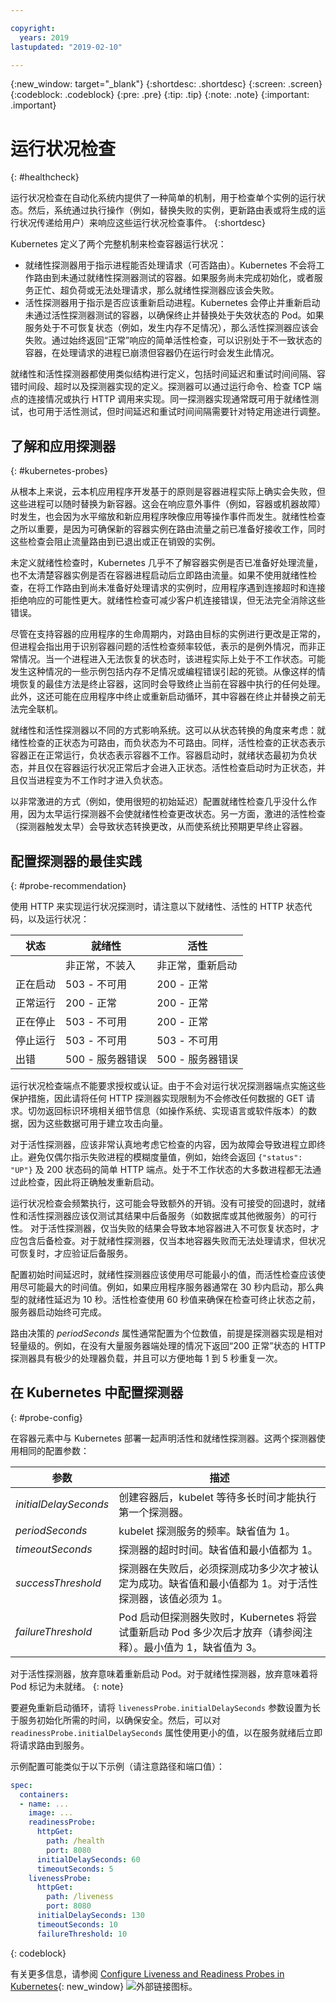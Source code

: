 ```yaml
---

copyright:
  years: 2019
lastupdated: "2019-02-10"

---
```


{:new_window: target="_blank"}
{:shortdesc: .shortdesc}
{:screen: .screen}
{:codeblock: .codeblock}
{:pre: .pre}
{:tip: .tip}
{:note: .note}
{:important: .important}

# 运行状况检查
{: #healthcheck}

运行状况检查在自动化系统内提供了一种简单的机制，用于检查单个实例的运行状态。然后，系统通过执行操作（例如，替换失败的实例，更新路由表或将生成的运行状况传递给用户）来响应这些运行状况检查事件。
{:shortdesc}

Kubernetes 定义了两个完整机制来检查容器运行状况：

* 就绪性探测器用于指示进程能否处理请求（可否路由）。Kubernetes 不会将工作路由到未通过就绪性探测器测试的容器。如果服务尚未完成初始化，或者服务正忙、超负荷或无法处理请求，那么就绪性探测器应该会失败。
* 活性探测器用于指示是否应该重新启动进程。Kubernetes 会停止并重新启动未通过活性探测器测试的容器，以确保终止并替换处于失效状态的 Pod。如果服务处于不可恢复状态（例如，发生内存不足情况），那么活性探测器应该会失败。通过始终返回“正常”响应的简单活性检查，可以识别处于不一致状态的容器，在处理请求的进程已崩溃但容器仍在运行时会发生此情况。

就绪性和活性探测器都使用类似结构进行定义，包括时间延迟和重试时间间隔、容错时间段、超时以及探测器实现的定义。探测器可以通过运行命令、检查 TCP 端点的连接情况或执行 HTTP 调用来实现。同一探测器实现通常既可用于就绪性测试，也可用于活性测试，但时间延迟和重试时间间隔需要针对特定用途进行调整。

## 了解和应用探测器
{: #kubernetes-probes}

从根本上来说，云本机应用程序开发基于的原则是容器进程实际上确实会失败，但这些进程可以随时替换为新容器。这会在响应意外事件（例如，容器或机器故障）时发生，也会因为水平缩放和新应用程序映像应用等操作事件而发生。就绪性检查之所以重要，是因为可确保新的容器实例在路由流量之前已准备好接收工作，同时这些检查会阻止流量路由到已退出或正在销毁的实例。

未定义就绪性检查时，Kubernetes 几乎不了解容器实例是否已准备好处理流量，也不太清楚容器实例是否在容器进程启动后立即路由流量。如果不使用就绪性检查，在将工作路由到尚未准备好处理请求的实例时，应用程序遇到连接超时和连接拒绝响应的可能性更大。就绪性检查可减少客户机连接错误，但无法完全消除这些错误。

尽管在支持容器的应用程序的生命周期内，对路由目标的实例进行更改是正常的，但进程会指出用于识别容器问题的活性检查频率较低，表示的是例外情况，而非正常情况。当一个进程进入无法恢复的状态时，该进程实际上处于不工作状态。可能发生这种情况的一些示例包括内存不足情况或编程错误引起的死锁。从像这样的情境恢复的最佳方法是终止容器，这同时会导致终止当前在容器中执行的任何处理。此外，这还可能在应用程序中终止或重新启动循环，其中容器在终止并替换之前无法完全联机。

就绪性和活性探测器以不同的方式影响系统。这可以从状态转换的角度来考虑：就绪性检查的正状态为可路由，而负状态为不可路由。同样，活性检查的正状态表示容器正在正常运行，负状态表示容器不工作。容器启动时，就绪状态最初为负状态，并且仅在容器运行状况正常后才会进入正状态。活性检查启动时为正状态，并且仅当进程变为不工作时才进入负状态。

以非常激进的方式（例如，使用很短的初始延迟）配置就绪性检查几乎没什么作用，因为太早运行探测器不会使就绪性检查更改状态。另一方面，激进的活性检查（探测器触发太早）会导致状态转换更改，从而使系统比预期更早终止容器。

## 配置探测器的最佳实践
{: #probe-recommendation}

使用 HTTP 来实现运行状况探测时，请注意以下就绪性、活性的 HTTP 状态代码，以及运行状况：

|状态|就绪性|活性|
|----------|-----------------------|-----------------------|
|          |非正常，不装入|非正常，重新启动|
|正在启动|503 - 不可用|200 - 正常|
|正常运行|200 - 正常|200 - 正常|
|正在停止|503 - 不可用|200 - 正常|
|停止运行|503 - 不可用|503 - 不可用|
|出错|500 - 服务器错误|500 - 服务器错误|

运行状况检查端点不能要求授权或认证。由于不会对运行状况探测器端点实施这些保护措施，因此请将任何 HTTP 探测器实现限制为不会修改任何数据的 GET 请求。切勿返回标识环境相关细节信息（如操作系统、实现语言或软件版本）的数据，因为这些数据可用于建立攻击向量。

对于活性探测器，应该非常认真地考虑它检查的内容，因为故障会导致进程立即终止。避免仅偶尔指示失败进程的模糊度量值，例如，始终会返回 `{"status": "UP"}` 及 200 状态码的简单 HTTP 端点。处于不工作状态的大多数进程都无法通过此检查，因此将正确触发重新启动。

运行状况检查会频繁执行，这可能会导致额外的开销。没有可接受的回退时，就绪性和活性探测器应该仅测试其结果中后备服务（如数据库或其他微服务）的可行性。 对于活性探测器，仅当失败的结果会导致本地容器进入不可恢复状态时，才应包含后备检查。对于就绪性探测器，仅当本地容器失败而无法处理请求，但状况可恢复时，才应验证后备服务。

配置初始时间延迟时，就绪性探测器应该使用尽可能最小的值，而活性检查应该使用尽可能最大的时间值。例如，如果应用程序服务器通常在 30 秒内启动，那么典型的就绪性延迟为 10 秒。活性检查使用 60 秒值来确保在检查可终止状态之前，服务器启动始终可完成。

路由决策的 *periodSeconds* 属性通常配置为个位数值，前提是探测器实现是相对轻量级的。例如，在没有大量服务器端处理的情况下返回“200 正常”状态的 HTTP 探测器具有极少的处理器负载，并且可以方便地每 1 到 5 秒重复一次。

## 在 Kubernetes 中配置探测器
{: #probe-config}

在容器元素中与 Kubernetes 部署一起声明活性和就绪性探测器。这两个探测器使用相同的配置参数：

|参数|描述|
|-----------|-------------|
|*initialDelaySeconds*|创建容器后，kubelet 等待多长时间才能执行第一个探测器。|
|*periodSeconds*|kubelet 探测服务的频率。缺省值为 1。|
|*timeoutSeconds*|探测器的超时时间。缺省值和最小值都为 1。|
|*successThreshold*|探测器在失败后，必须探测成功多少次才被认定为成功。缺省值和最小值都为 1。对于活性探测器，该值必须为 1。|
|*failureThreshold*|Pod 启动但探测器失败时，Kubernetes 将尝试重新启动 Pod 多少次后才放弃（请参阅注释）。最小值为 1，缺省值为 3。|

  对于活性探测器，放弃意味着重新启动 Pod。对于就绪性探测器，放弃意味着将 Pod 标记为未就绪。
  {: note}

要避免重新启动循环，请将 `livenessProbe.initialDelaySeconds` 参数设置为长于服务初始化所需的时间，以确保安全。然后，可以对 `readinessProbe.initialDelaySeconds` 属性使用更小的值，以在服务就绪后立即将请求路由到服务。

示例配置可能类似于以下示例（请注意路径和端口值）：

```yaml
spec:
  containers:
  - name: ...
    image: ...
    readinessProbe:
      httpGet:
        path: /health
        port: 8080
      initialDelaySeconds: 60
      timeoutSeconds: 5
    livenessProbe:
      httpGet:
        path: /liveness
        port: 8080
      initialDelaySeconds: 130
      timeoutSeconds: 10
      failureThreshold: 10
```
{: codeblock}

有关更多信息，请参阅 [Configure Liveness and Readiness Probes in Kubernetes](https://kubernetes.io/docs/tasks/configure-pod-container/configure-liveness-readiness-probes/){: new_window} ![外部链接图标](../icons/launch-glyph.svg "外部链接图标")。
